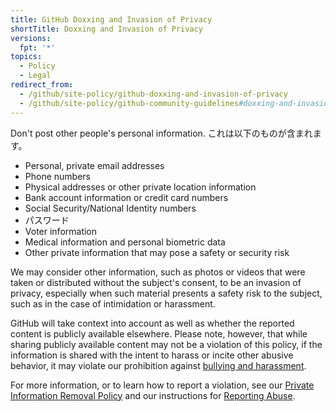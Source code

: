 ```yaml
---
title: GitHub Doxxing and Invasion of Privacy
shortTitle: Doxxing and Invasion of Privacy
versions:
  fpt: '*'
topics:
  - Policy
  - Legal
redirect_from:
  - /github/site-policy/github-doxxing-and-invasion-of-privacy
  - /github/site-policy/github-community-guidelines#doxxing-and-invasion-of-privacy
---
```


Don't post other people's personal information. これは以下のものが含まれます。

- Personal, private email addresses
- Phone numbers
- Physical addresses or other private location information
- Bank account information or credit card numbers
- Social Security/National Identity numbers
- パスワード
- Voter information
- Medical information and personal biometric data
- Other private information that may pose a safety or security risk

We may consider other information, such as photos or videos that were taken or distributed without the subject's consent, to be an invasion of privacy, especially when such material presents a safety risk to the subject, such as in the case of intimidation or harassment.

GitHub will take context into account as well as whether the reported content is publicly available elsewhere. Please note, however, that while sharing publicly available content may not be a violation of this policy, if the information is shared with the intent to harass or incite other abusive behavior, it may violate our prohibition against [bullying and harassment](/github/site-policy/github-bullying-and-harassment).

For more information, or to learn how to report a violation, see our [Private Information Removal Policy](/github/site-policy/github-private-information-removal-policy) and our instructions for [Reporting Abuse](/communities/maintaining-your-safety-on-github/reporting-abuse-or-spam).
